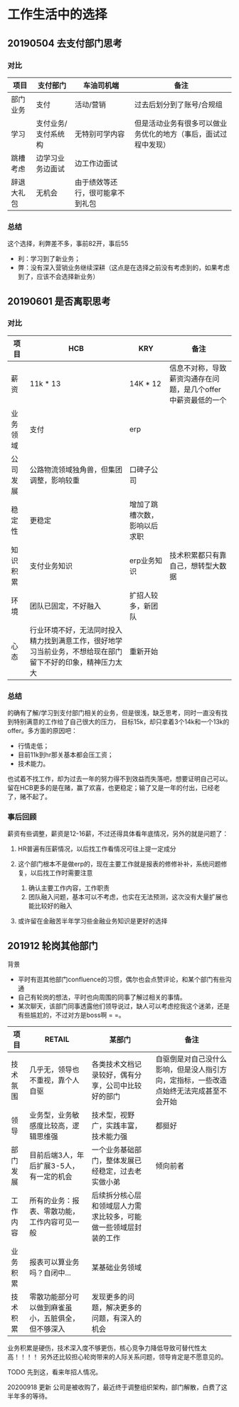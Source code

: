 # 工作生活中的选择

## 20190504 去支付部门思考

### 对比
项目 | 支付部门 | 车油司机端 | 备注 
---|---|---|---
部门业务 | 支付 | 活动/营销 | 过去后划分到了账号/合规组 
学习 | 支付业务/支付系统构 | 无特别可学内容 | 但是活动业务有很多可以做业务优化的地方（事后，面试过程中发现）
跳槽考虑 | 边学习业务边面试 | 边工作边面试 | 
辞退大礼包 | 无机会 | 由于绩效等还行，很可能拿不到礼包 | 

### 总结
这个选择，利弊差不多，事前82开，事后55
- 利：学习到了新业务；
- 弊：没有深入营销业务继续深耕（这点是在选择之前没有考虑到的，如果考虑到了，应该不会选择新业务）


## 20190601 是否离职思考

### 对比
项目 | HCB | KRY | 备注
---|---|---|---
薪资 | 11k * 13 | 14K * 12 | 信息不对称，导致薪资沟通存在问题，是几个offer中薪资最低的一个
业务领域 | 支付 | erp | 
公司发展 | 公路物流领域独角兽，但集团调整，影响较重 | 口碑子公司 | 
稳定性 | 更稳定 | 增加了跳槽次数，影响以后求职 | 
知识积累 | 支付业务知识 | erp业务知识 | 技术积累都只有靠自己，想转型大数据
环境 | 团队已固定，不好融入 | 扩招人较多，新团队
心态 | 行业环境不好，无法同时投入精力找到满意工作，很好地学习当前业务，不想给现在部门留下不好的印象，精神压力太大 | 重新开始  

### 总结
的确有了解/学习到支付部门相关的业务，但是很浅，缺乏思考，同时一直没有找到特别满意的工作给了自己很大的压力，
目标15k，却只拿着3个14k和一个13k的offer。多方面的原因吧：
- 行情走低；
- 目前11k到hr那关基本都会压工资；
- 技术能力。

也试着不找工作，却为过去一年的努力得不到效益而失落吧，想要证明自己可以。
留在HCB更多的是在赌，赢了欢喜，也更稳定；输了又是一年的付出，已经老了，赌不起了。

### 事后回顾
薪资有些调整，薪资是12-16薪，不过还得具体看年底情况，另外的就是问题了：
1. HR普遍有压薪情况，以后找工作看情况可往上提一定成分
2. 这个部门根本不是做erp的，现在主要工作就是报表的修修补补，系统问题修复，以后找工作时需要注意
    1) 确认主要工作内容，工作职责
    2) 团队融入问题，基本可以不考虑，也实在无法预测，这次没有大量扩展也能比较好的融入

3. 或许留在金融苦半年学习些金融业务知识是更好的选择


## 201912 轮岗其他部门
背景
- 平时有逛其他部门confluence的习惯，偶尔也会点赞评论，和某个部门有些沟通
- 自己有轮岗的想法，平时也向周围的同事了解过相关的事情。
- 某次聊天，该部门同事透露他们领导说过，缺人可以考虑挖我这个迷弟，还是有些尴尬的，不过对方是boss啊 = =。


项目 | RETAIL | 某部门 | 备注
---|---|---|---
技术氛围 | 几乎无，领导也不重视，靠个人自驱 | 各类技术文档记录较好，偶有分享，公司中比较好的部门 | 自驱倒是对自己没什么影响，但是没人指引方向，定指标，一些改造点始终无法完成甚至不会开始
领导 | 业务型，业务敏感度比较高，逻辑思维强 | 技术型，视野广，实践丰富，技术能力强 | 都挺好
部门发展 | 目前后端3人，年后扩展3-5人，有一定的机会 | 一个业务基础部门，整体发展已经稳定，过去老实做小弟 | 倾向前者
工作内容 | 所有的业务：报表、零散功能，工作内容可见一般 | 后续拆分核心层和领域层人力需求比较多，可能做一些领域层封装的工作 | 
业务积累 | 报表可以算业务吗？自闭中... | 某基础业务领域 | 
技术积累 | 零散功能部分可以做到麻雀虽小，五脏俱全，但不够深入 | 发现更多的问题，解决更多的问题，有深入的机会 | 

业务积累是硬伤，技术深入度不够更伤，核心竞争力降低导致可替代性太高！！！！
另外还比较担心轮岗带来的人际关系问题，领导肯定是不愿意见的。

TODO 先到这，看来年招人情况。

20200918 更新
公司是被收购了，最近终于调整组织架构，部门解散，白费了这半年多的等待。

